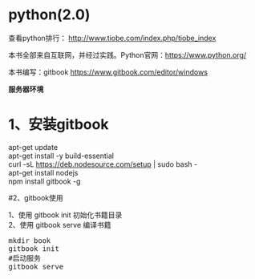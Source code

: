 
# python(2.0)
查看python排行：
http://www.tiobe.com/index.php/tiobe_index


本书全部来自互联网，并经过实践。Python官网：https://www.python.org/

本书编写：gitbook
https://www.gitbook.com/editor/windows


**服务器环境**

# 1、安装gitbook


apt-get update<br />
apt-get install -y build-essential<br />
curl -sL https://deb.nodesource.com/setup | sudo bash -<br />
apt-get install nodejs<br />
npm install gitbook -g <br />

#2、gitbook使用

1、使用 gitbook init 初始化书籍目录<br />
2、使用 gitbook serve 编译书籍<br />

<pre>mkdir book
gitbook init
#启动服务
gitbook serve
</pre>